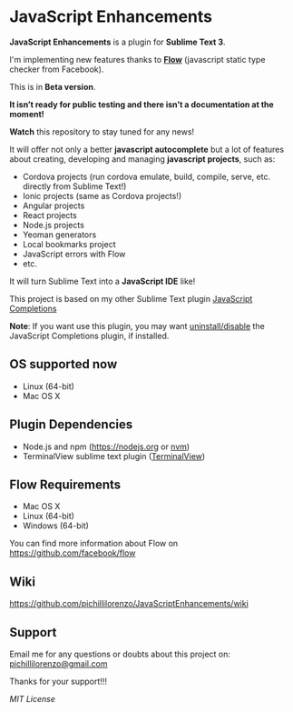 <h1>JavaScript Enhancements</h1>

<strong>JavaScript Enhancements</strong> is a plugin for <strong>Sublime Text 3</strong>.

<p>
I'm implementing new features thanks to <strong><a href="https://github.com/facebook/flow">Flow</a></strong> (javascript static type checker from Facebook).

This is in <strong>Beta version</strong>. 

<strong>It isn’t ready for public testing and there isn’t a documentation at the moment!</strong>

<strong>Watch</strong> this repository to stay tuned for any news!

It will offer not only a better <strong>javascript autocomplete</strong> but a lot of features about creating, 
developing and managing <strong>javascript projects</strong>, such as:

- Cordova projects (run cordova emulate, build, compile, serve, etc. directly from Sublime Text!)
- Ionic projects (same as Cordova projects!)
- Angular projects
- React projects
- Node.js projects
- Yeoman generators
- Local bookmarks project
- JavaScript errors with Flow
- etc.

It will turn Sublime Text into a <strong>JavaScript IDE</strong> like!
</p>

<p>
This project is based on my other Sublime Text plugin <a href="https://github.com/pichillilorenzo/JavaScript-Completions">JavaScript Completions</a>

<strong>Note</strong>: 
If you want use this plugin, you may want <span style="text-decoration: underline;">uninstall/disable</span> the JavaScript Completions plugin, if installed.
</p>

<h2>OS supported now</h2>
<p>

- Linux (64-bit)
- Mac OS X

</p>

<h2>Plugin Dependencies</h2>
<p>

- Node.js and npm (<a href="https://nodejs.org">https://nodejs.org</a> or <a href="https://github.com/creationix/nvm">nvm</a>)
- TerminalView sublime text plugin (<a href="https://github.com/Wramberg/TerminalView">TerminalView</a>)

</p>

<h2>Flow Requirements</h2>
<p>
  
- Mac OS X
- Linux (64-bit)
- Windows (64-bit)

You can find more information about Flow on <a href="https://github.com/facebook/flow">https://github.com/facebook/flow</a>
</p>

<h2>Wiki</h2>
<a href="https://github.com/pichillilorenzo/JavaScriptEnhancements/wiki">https://github.com/pichillilorenzo/JavaScriptEnhancements/wiki</a>

<h2>Support</h2>
<p>
Email me for any questions or doubts about this project on: <a href="mailto:pichillilorenzo@gmail.com">pichillilorenzo@gmail.com</a>

Thanks for your support!!!
</p>

<i>MIT License</i>
